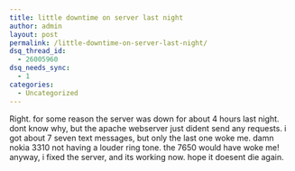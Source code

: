 ```yaml
---
title: little downtime on server last night
author: admin
layout: post
permalink: /little-downtime-on-server-last-night/
dsq_thread_id:
  - 26005960
dsq_needs_sync:
  - 1
categories:
  - Uncategorized
---
```

Right. for some reason the server was down for about 4 hours last night. dont know why, but the apache webserver just dident send any requests. i got about 7 seven text messages, but only the last one woke me. damn nokia 3310 not having a louder ring tone. the 7650 would have woke me! anyway, i fixed the server, and its working now. hope it doesent die again.
